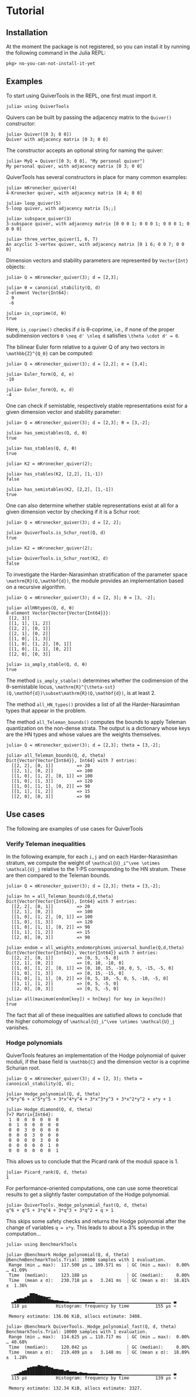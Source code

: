 # Tutorial

## Installation

At the moment the package is not registered,
so you can install it by running the following command in the Julia REPL:

```julia-repl
pkg> no-you-can-not-install-it-yet
```

## Examples

To start using QuiverTools in the REPL, one first must import it.

```julia-repl
julia> using QuiverTools
```

Quivers can be built by passing the adjacency matrix to the `Quiver()` constructor:

```julia-repl
julia> Quiver([0 3; 0 0])
Quiver with adjacency matrix [0 3; 0 0]
```

The constructor accepts an optional string for naming the quiver:

```julia-repl
julia> MyQ = Quiver([0 3; 0 0], "My personal quiver")
My personal quiver, with adjacency matrix [0 3; 0 0]
```

QuiverTools has several constructors in place for many common examples:

```julia-repl
julia> mKronecker_quiver(4)
4-Kronecker quiver, with adjacency matrix [0 4; 0 0]

julia> loop_quiver(5)
5-loop quiver, with adjacency matrix [5;;]

julia> subspace_quiver(3)
3-subspace quiver, with adjacency matrix [0 0 0 1; 0 0 0 1; 0 0 0 1; 0 0 0 0]

julia> three_vertex_quiver(1, 6, 7)
An acyclic 3-vertex quiver, with adjacency matrix [0 1 6; 0 0 7; 0 0 0]
```

Dimension vectors and stability parameters are represented by `Vector{Int}` objects:

```julia-repl
julia> Q = mKronecker_quiver(3); d = [2,3];

julia> θ = canonical_stability(Q, d)
2-element Vector{Int64}:
  9
 -6

julia> is_coprime(d, θ)
true
```

Here, `is_coprime()` checks if ``d`` is θ-coprime, i.e., if none of the
proper subdimension vectors ``0 \neq d' \nleq d`` satisfies ``\theta \cdot d' = 0``.

The bilinear Euler form relative to a quiver Q of any two vectors
in ``\mathbb{Z}^{Q_0}`` can be computed:

```julia-repl
julia> Q = mKronecker_quiver(3); d = [2,2]; e = [3,4];

julia> Euler_form(Q, d, e)
-10

julia> Euler_form(Q, e, d)
-4
```

One can check if semistable, respectively stable representations
exist for a given dimension vector and stability parameter:

```julia-repl
julia> Q = mKronecker_quiver(3); d = [2,3]; θ = [3,-2];

julia> has_semistables(Q, d, θ)
true

julia> has_stables(Q, d, θ)
true

julia> K2 = mKronecker_quiver(2);

julia> has_stables(K2, [2,2], [1,-1])
false

julia> has_semistables(K2, [2,2], [1,-1])
true
```

One can also determine whether stable representations exist at all
for a given dimension vector by checking if it is a Schur root:

```julia-repl
julia> Q = mKronecker_quiver(3); d = [2, 2];

julia> QuiverTools.is_Schur_root(Q, d)
true

julia> K2 = mKronecker_quiver(2);

julia> QuiverTools.is_Schur_root(K2, d)
false
```

To investigate the Harder-Narasimhan stratification of the parameter space
``\mathrm{R}(Q,\mathbf{d})``, the module provides an implementation based on a recursive algorithm.

```julia-repl
julia> Q = mKronecker_quiver(3); d = [2, 3]; θ = [3, -2];

julia> allHNtypes(Q, d, θ)
8-element Vector{Vector{Vector{Int64}}}:
 [[2, 3]]
 [[1, 1], [1, 2]]
 [[2, 2], [0, 1]]
 [[2, 1], [0, 2]]
 [[1, 0], [1, 3]]
 [[1, 0], [1, 2], [0, 1]]
 [[1, 0], [1, 1], [0, 2]]
 [[2, 0], [0, 3]]

julia> is_amply_stable(Q, d, θ)
true
```

The method `is_amply_stable()` determines whether the codimension of the θ-semistable locus,
``\mathrm{R}^{\theta-sst}(Q,\mathbf{d})\subset\mathrm{R}(Q,\mathbf{d})``, is at least 2.

The method `all_HN_types()` provides a list of all the Harder-Narasimhan types that appear in the problem.

The method `all_Teleman_bounds()` computes the bounds to apply Teleman quantization on the non-dense strata.
The output is a dictionary whose keys are the HN types and whose values are the weights themselves.

```julia-repl
julia> Q = mKronecker_quiver(3); d = [2,3]; theta = [3,-2];

julia> all_Teleman_bounds(Q, d, theta)
Dict{Vector{Vector{Int64}}, Int64} with 7 entries:
  [[2, 2], [0, 1]]         => 20
  [[2, 1], [0, 2]]         => 100
  [[1, 0], [1, 2], [0, 1]] => 100
  [[1, 0], [1, 3]]         => 120
  [[1, 0], [1, 1], [0, 2]] => 90
  [[1, 1], [1, 2]]         => 15
  [[2, 0], [0, 3]]         => 90
```

## Use cases

The following are examples of use cases for QuiverTools

### **Verify Teleman inequalities**

In the following example, for each ``i,j`` and on each Harder-Narasimhan stratum,
we compute the weight of ``\mathcal{U}_i^\vee \otimes \mathcal{U}_j`` relative to the
1-PS corresponding to the HN stratum. These are then compared to the Teleman bounds.

```julia-repl
julia> Q = mKronecker_quiver(3); d = [2,3]; theta = [3,-2];

julia> hn = all_Teleman_bounds(Q,d,theta)
Dict{Vector{Vector{Int64}}, Int64} with 7 entries:
  [[2, 2], [0, 1]]         => 20
  [[2, 1], [0, 2]]         => 100
  [[1, 0], [1, 2], [0, 1]] => 100
  [[1, 0], [1, 3]]         => 120
  [[1, 0], [1, 1], [0, 2]] => 90
  [[1, 1], [1, 2]]         => 15
  [[2, 0], [0, 3]]         => 90

julia> endom = all_weights_endomorphisms_universal_bundle(Q,d,theta)
Dict{Vector{Vector{Int64}}, Vector{Int64}} with 7 entries:
  [[2, 2], [0, 1]]         => [0, 5, -5, 0]
  [[2, 1], [0, 2]]         => [0, 10, -10, 0]
  [[1, 0], [1, 2], [0, 1]] => [0, 10, 15, -10, 0, 5, -15, -5, 0]
  [[1, 0], [1, 3]]         => [0, 15, -15, 0]
  [[1, 0], [1, 1], [0, 2]] => [0, 5, 10, -5, 0, 5, -10, -5, 0]
  [[1, 1], [1, 2]]         => [0, 5, -5, 0]
  [[2, 0], [0, 3]]         => [0, 5, -5, 0]

julia> all(maximum(endom[key]) < hn[key] for key in keys(hn))
true
```

The fact that all of these inequalities are satisfied allows to conclude that the higher cohomology of
``\mathcal{U}_i^\vee \otimes \mathcal{U}_j`` vanishes.


### Hodge polynomials

QuiverTools features an implementation of the Hodge polynomial of quiver moduli, if the base field is ``\mathbb{C}`` and the dimension vector is a coprime Schurian root.

```julia-repl
julia> Q = mKronecker_quiver(3); d = [2, 3]; theta = canonical_stability(Q, d);

julia> Hodge_polynomial(Q, d, theta)
x^6*y^6 + x^5*y^5 + 3*x^4*y^4 + 3*x^3*y^3 + 3*x^2*y^2 + x*y + 1

julia> Hodge_diamond(Q, d, theta)
7×7 Matrix{Int64}:
 1  0  0  0  0  0  0
 0  1  0  0  0  0  0
 0  0  3  0  0  0  0
 0  0  0  3  0  0  0
 0  0  0  0  3  0  0
 0  0  0  0  0  1  0
 0  0  0  0  0  0  1
```

This allows us to conclude that the Picard rank of the moduli space is 1.

```julia-repl
julia> Picard_rank(Q, d, theta)
1
```
For performance-oriented computations, one can use some theoretical results to get a slightly faster computation of the Hodge polynomial.

```julia-repl
julia> QuiverTools._Hodge_polynomial_fast(Q, d, theta)
q^6 + q^5 + 3*q^4 + 3*q^3 + 3*q^2 + q + 1
```

This skips some safety checks and returns the Hodge polynomial after the change of variables ``q = x*y``. This leads to about a 3% speedup in the computation...

```julia-repl
julia> using BenchmarkTools

julia> @benchmark Hodge_polynomial(Q, d, theta)
@benchmBenchmarkTools.Trial: 10000 samples with 1 evaluation.
 Range (min … max):  117.500 μs … 109.571 ms  ┊ GC (min … max):  0.00% … 41.09%
 Time  (median):     123.188 μs               ┊ GC (median):     0.00%
 Time  (mean ± σ):   230.718 μs ±   3.241 ms  ┊ GC (mean ± σ):  18.81% ±  1.36%

  	   ▂▄██▇▅▄▃▂▂                                                  
  ▂▄▇███████████▇▆▅▅▄▄▃▃▂▂▂▂▂▂▂▂▂▂▁▁▁▁▁▁▁▁▁▁▁▁▁▁▁▁▁▁▁▁▁▁▁▁▁▁▁▁▁ ▃
  118 μs           Histogram: frequency by time          155 μs <

 Memory estimate: 136.06 KiB, allocs estimate: 3408.

julia> @benchmark QuiverTools._Hodge_polynomial_fast(Q, d, theta)
BenchmarkTools.Trial: 10000 samples with 1 evaluation.
 Range (min … max):  114.625 μs … 110.717 ms  ┊ GC (min … max):  0.00% … 40.68%
 Time  (median):     120.042 μs               ┊ GC (median):     0.00%
 Time  (mean ± σ):   219.409 μs ±   3.148 ms  ┊ GC (mean ± σ):  18.09% ±  1.28%

        ▄▅▆▆█▇▆▇▅▄▂▂▁▁                                           
  ▁▂▃▅▇███████████████▇█▆▆▆▄▅▄▄▃▃▃▃▂▂▂▂▂▂▂▂▂▁▁▁▁▁▁▁▁▁▁▁▁▁▁▁▁▁▁▁ ▃
  115 μs           Histogram: frequency by time          139 μs <

 Memory estimate: 132.34 KiB, allocs estimate: 3327.
 ```

<!-- 
## Bundle library

QuiverTools contains (for now) a basic implementation of Bundle objects.

These are meant to be used as containers to perform computations with weights
or linearizations.

### Functionality

One can create a Bundle object by passing a list of weights and the rank to the constructor:

```julia-repl
julia> Bundle([1, 2, 3], 3)
Bundle of rank 3 with weights: [1, 2, 3]
```

`Note: the rank is not computed automatically from the weights. This is a design choice, to force a sanity check on the user.
Should there be the necessity to bypass this, the expected rank is the length of the list of weights.`

Direct sum, tensor product, wedge and symmetric product are implemented:

```julia-repl
julia> U = Bundle([1, 2, 3], 3); V = Bundle([4, 5], 2);
julia> U ⊕ V
Bundle of rank 5 with weights: [1, 2, 3, 4, 5]

julia> U ⊗ V
Bundle of rank 6 with weights: [5, 6, 6, 7, 7, 8]

julia> det(U)
Bundle of rank 1 with weights: [6]

julia> wedge(U, 0)
Bundle of rank 1 with weights: [0]
julia> wedge(U, 1)
Bundle of rank 3 with weights: [1, 2, 3]
julia> wedge(U, 2)
Bundle of rank 3 with weights: [3, 4, 5]
julia> wedge(U, 3)
Bundle of rank 1 with weights: [6]
julia> wedge(U, 4)
Bundle of rank 0 with weights: Int64[]

julia> symm(U,0)
Bundle of rank 1 with weights: [0]
julia> symm(U,1)
Bundle of rank 3 with weights: [1, 2, 3]
julia> symm(U,2)
Bundle of rank 6 with weights: [2, 3, 4, 4, 5, 6]
julia> symm(U,3)
Bundle of rank 10 with weights: [3, 4, 5, 5, 6, 7, 6, 7, 8, 9]
julia> symm(U,4)
Bundle of rank 15 with weights: [4, 5, 6, 6, 7, 8, 7, 8, 9, 10, 8, 9, 10, 11, 12]
```

A basic implementation of box products is also available:
  
```julia-repl

julia> U = Bundle([1, 2, 3], 3); V = Bundle([4, 5], 2);
julia> a = U ⊠ V
Bundle of rank 6 with weights: [[1, 4], [1, 5], [2, 4], [2, 5], [3, 4], [3, 5]]
julia> b = V ⊠ V
Bundle of rank 4 with weights: [[4, 4], [4, 5], [5, 4], [5, 5]]



julia> a ⊗ b
Bundle of rank 24 with weights: [[5, 8], [5, 9], [6, 8], [6, 9], [5, 9], [5, 10], [6, 9], [6, 10], [6, 8], [6, 9], [7, 8], [7, 9], [6, 9], [6, 10], [7, 9], [7, 10], [7, 8], [7, 9], [8, 8], [8, 9], [7, 9], [7, 10], [8, 9], [8, 10]]

julia> a ⊕ b
Bundle of rank 10 with weights: [[1, 4], [1, 5], [2, 4], [2, 5], [3, 4], [3, 5], [4, 4], [4, 5], [5, 4], [5, 5]]

julia> wedge(b,2)
Bundle of rank 6 with weights: [[8, 9], [9, 8], [9, 9], [9, 9], [9, 10], [10, 9]]

julia> wedge(b,3)
Bundle of rank 4 with weights: [[13, 13], [13, 14], [14, 13], [14, 14]]

julia> wedge(b,5)
Bundle of rank 0 with weights: Vector{Int64}[]

julia> symm(a,2)
Bundle of rank 21 with weights: [[2, 8], [2, 9], [3, 8], [3, 9], [4, 8], [4, 9], [2, 10], [3, 9], [3, 10], [4, 9], [4, 10], [4, 8], [4, 9], [5, 8], [5, 9], [4, 10], [5, 9], [5, 10], [6, 8], [6, 9], [6, 10]]
```

One use case is creating Bundle objects containing weights
of linearisations with respect to 1-PSs and then verifying Teleman inequality for
objects built with complex combinations of tensor, box and exterior products.

Another use case is defining line bundles on a projective space and then computing
the effects of direct summands, tensor products and exterior products on the
linearization. One such example is the computation of the Eagon-Northcott complex
for P^n, done below.

```julia-repl
julia> Q = mKronecker_quiver(2);
julia> U = [Bundle([-1], 1),Bundle([0], 1)]
2-element Vector{Bundle}:
  Bundle of rank 1, with weights: [-1]
  Bundle of rank 1, with weights: [0]

julia> EagonNorthcottcomplex(Q,U)
1-element Vector{Bundle}:
  Bundle of rank 1, with weights: [[-1, -1]]


julia> Q = mKronecker_quiver(5);
julia> EagonNorthcottcomplex(Q,U)
4-element Vector{Bundle}:
  Bundle of rank 10, with weights: [[-1, -1], [-1, -1], [-1, -1], [-1, -1], [-1, -1], [-1, -1], [-1, -1], [-1, -1], [-1, -1], [-1, -1]]
  Bundle of rank 20, with weights: [[-1, -2], [-2, -1], [-1, -2], [-2, -1], [-1, -2], [-2, -1], [-1, -2], [-2, -1], [-1, -2], [-2, -1], [-1, -2], [-2, -1], [-1, -2], [-2, -1], [-1, -2], [-2, -1], [-1, -2], [-2, -1], [-1, -2], [-2, -1]]
  Bundle of rank 15, with weights: [[-1, -3], [-2, -2], [-3, -1], [-1, -3], [-2, -2], [-3, -1], [-1, -3], [-2, -2], [-3, -1], [-1, -3], [-2, -2], [-3, -1], [-1, -3], [-2, -2], [-3, -1]]
  Bundle of rank 4, with weights: [[-1, -4], [-2, -3], [-3, -2], [-4, -1]]
```

Each Bundle object contains a rank and a list of weights.
 -->
